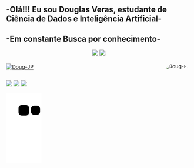 ## -Olá!!! Eu sou Douglas Veras, estudante de Ciência de Dados e Inteligência Artificial-
## -Em constante Busca por conhecimento-

<div align="center">
  <a href="https://github.com/Douglas1546">
  <img width="45%" src="https://github-readme-stats.vercel.app/api?username=Douglas1546&show_icons=true&theme=highcontrast&include_all_commits=true&count_private=true"/>
  <img width="54%" src="https://github-readme-stats.vercel.app/api/top-langs/?username=Douglas1546&layout=compact&langs_count=7&theme=highcontrast"/>
</div>

<div style="display: inline_block"><br>
  <img align="center" alt="Doug-JP" height="30" width="40" src="https://cdn.jsdelivr.net/gh/devicons/devicon/icons/jupyter/jupyter-original-wordmark.svg">
   <img align="right" alt="Doug-Pic" height="150" style="border-radius:50px;" src="https://cdn.discordapp.com/attachments/869037129685143582/995734519166554182/png.png">
</div>
  
  ##
 
<div> 
  <a href="https://instagram.com/douglasveras_/?hl=pt-br" target="_blank"><img src="https://img.shields.io/badge/-Instagram-%23E4405F?style=for-the-badge&logo=instagram&logoColor=white" target="_blank"></a>
  <a href = "mailto:douglasveras159@gmail.com"><img src="https://img.shields.io/badge/-Gmail-%23333?style=for-the-badge&logo=gmail&logoColor=white" target="_blank"></a>
  <a href="https://www.linkedin.com/in/douglas-veras-8017b4210/" target="_blank"><img src="https://img.shields.io/badge/-LinkedIn-%230077B5?style=for-the-badge&logo=linkedin&logoColor=white" target="_blank"></a> 
</div>
 
![snake gif](https://github.com/Douglas1546/Douglas1546/blob/output/github-contribution-grid-snake.svg)
